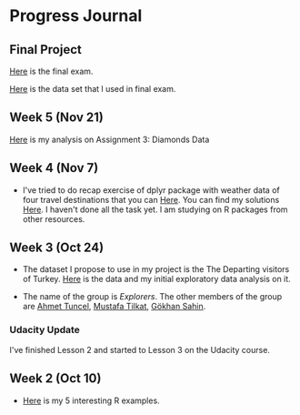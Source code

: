 
# Progress Journal

## Final Project

[Here](https://github.com/MEF-BDA503/pj-Bengisunz/blob/master/files/Bengisu_Final_03.html) is the final exam.

[Here](https://github.com/MEF-BDA503/pj-Bengisunz/blob/master/files/foreignstudentstr.RData) is the data set that l used in final exam.

## Week 5 (Nov 21)

[Here](files/diamonds_price_prediction_r_markdownfile_v3.html) is my analysis on Assignment 3: Diamonds Data


## Week 4 (Nov 7)

+ l've tried to do recap exercise of dplyr package with weather data of four travel destinations that you can [Here](https://mef-bda503.github.io/files/tidyverse_recap_p1.html). You can find my solutions [Here](files/Travel_Weather_Exercise.html). I haven't done all the task yet. l am studying on R packages from other resources. 



## Week 3 (Oct 24)

+ The dataset I propose to use in my project is the The Departing visitors of Turkey. [Here](files/TurismStats.html) is the data and my initial exploratory data analysis on it.

 + The name of the group is _Explorers_. The other members of the group are 
   [Ahmet Tuncel](https://github.com/MEF-BDA503/pj-AhmetTuncel),
   [Mustafa Tilkat](https://github.com/MEF-BDA503/pj-mustafatilkat),
   [Gökhan Sahin](https://github.com/MEF-BDA503/pj-gokhansahin4).

### Udacity Update

I've finished Lesson 2 and started to Lesson 3 on the Udacity course.


## Week 2 (Oct 10)

+ [Here](files/R_Resources.html) is my 5 interesting R examples. 
